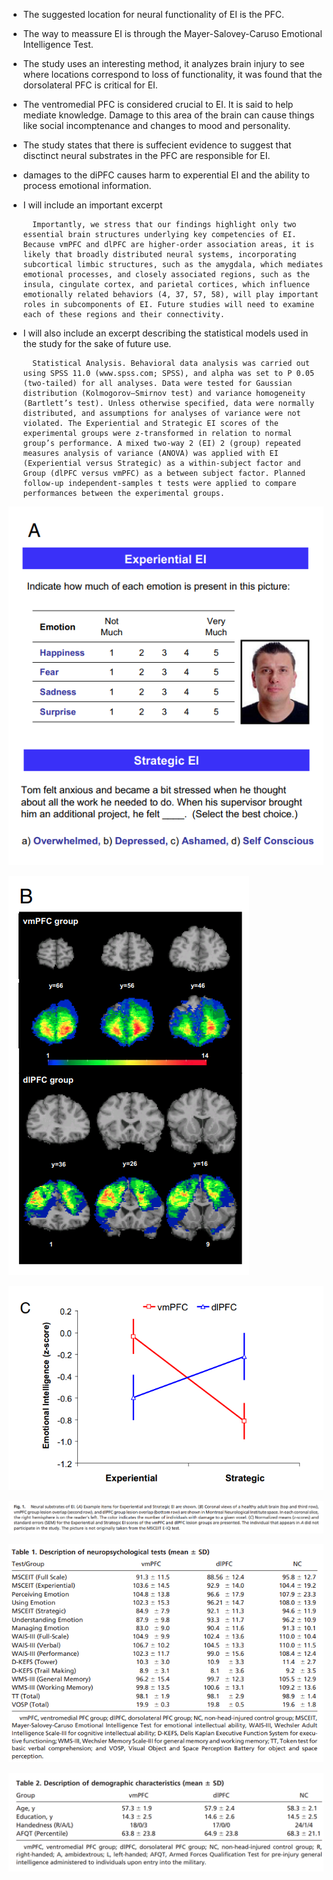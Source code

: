 - The suggested location for neural functionality of EI is the PFC. 

- The way to meassure EI is through the Mayer-Salovey-Caruso Emotional Intelligence Test.

- The study uses an interesting method, it analyzes brain injury to see where locations correspond to loss of functionality, it was found that the dorsolateral PFC is critical for EI. 

- The ventromedial PFC is considered crucial to EI. It is said to help mediate knowledge. Damage to this area of the brain can cause things like social incomptenance and changes to mood and personality. 

- The study states that there is suffecient evidence to suggest that disctinct neural substrates in the PFC are responsible for EI. 

- damages to the diPFC causes harm to experential EI and the ability to process emotional information. 

- I will include an important excerpt 

		Importantly, we stress that our findings highlight only two essential brain structures underlying key competencies of EI. Because vmPFC and dlPFC are higher-order association areas, it is likely that broadly distributed neural systems, incorporating subcortical limbic structures, such as the amygdala, which mediates emotional processes, and closely associated regions, such as the insula, cingulate cortex, and parietal cortices, which influence emotionally related behaviors (4, 37, 57, 58), will play important roles in subcomponents of EI. Future studies will need to examine each of these regions and their connectivity.

- I will also include an excerpt describing the statistical models used in the study for the sake of future use. 

		Statistical Analysis. Behavioral data analysis was carried out using SPSS 11.0 (www.spss.com; SPSS), and alpha was set to P 0.05 (two-tailed) for all analyses. Data were tested for Gaussian distribution (Kolmogorov–Smirnov test) and variance homogeneity (Bartlett’s test). Unless otherwise specified, data were normally distributed, and assumptions for analyses of variance were not violated. The Experiential and Strategic EI scores of the experimental groups were z-transformed in relation to normal group’s performance. A mixed two-way 2 (EI) 2 (group) repeated measures analysis of variance (ANOVA) was applied with EI (Experiential versus Strategic) as a within-subject factor and Group (dlPFC versus vmPFC) as a between subject factor. Planned follow-up independent-samples t tests were applied to compare performances between the experimental groups.

![](_attachments/EI_A.png)

![](_attachments/EI_B.png)


![](_attachments/EI_C.png)


![](_attachments/EI_EXPL.png)

![](_attachments/EI_T1.png)

![](_attachments/EI_T2.png)